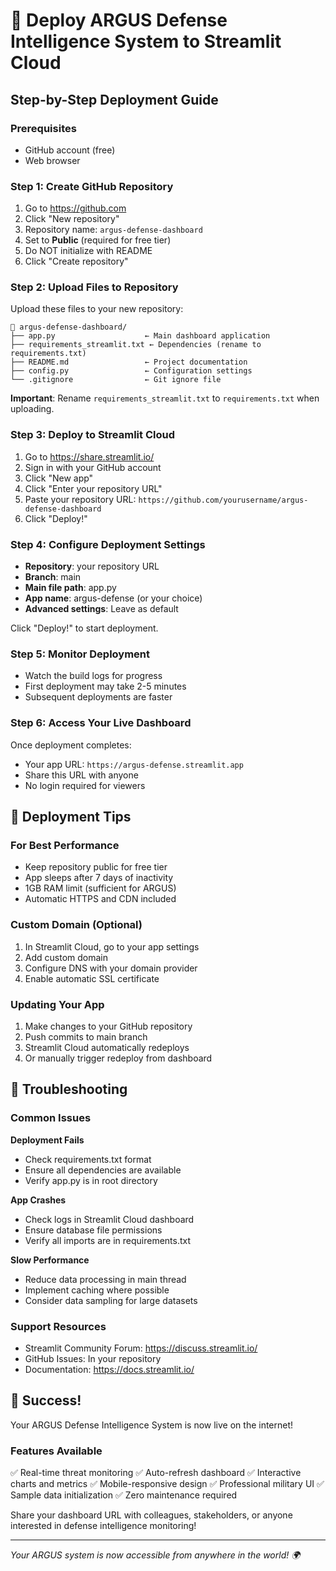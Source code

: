 # 🚀 Deploy ARGUS Defense Intelligence System to Streamlit Cloud

## Step-by-Step Deployment Guide

### Prerequisites
- GitHub account (free)
- Web browser

### Step 1: Create GitHub Repository

1. Go to https://github.com
2. Click "New repository" 
3. Repository name: `argus-defense-dashboard`
4. Set to **Public** (required for free tier)
5. Do NOT initialize with README
6. Click "Create repository"

### Step 2: Upload Files to Repository

Upload these files to your new repository:

```
📁 argus-defense-dashboard/
├── app.py                    ← Main dashboard application
├── requirements_streamlit.txt ← Dependencies (rename to requirements.txt)
├── README.md                 ← Project documentation
├── config.py                 ← Configuration settings
└── .gitignore                ← Git ignore file
```

**Important**: Rename `requirements_streamlit.txt` to `requirements.txt` when uploading.

### Step 3: Deploy to Streamlit Cloud

1. Go to https://share.streamlit.io/
2. Sign in with your GitHub account
3. Click "New app"
4. Click "Enter your repository URL"
5. Paste your repository URL: `https://github.com/yourusername/argus-defense-dashboard`
6. Click "Deploy!"

### Step 4: Configure Deployment Settings

- **Repository**: your repository URL
- **Branch**: main
- **Main file path**: app.py
- **App name**: argus-defense (or your choice)
- **Advanced settings**: Leave as default

Click "Deploy!" to start deployment.

### Step 5: Monitor Deployment

- Watch the build logs for progress
- First deployment may take 2-5 minutes
- Subsequent deployments are faster

### Step 6: Access Your Live Dashboard

Once deployment completes:
- Your app URL: `https://argus-defense.streamlit.app`
- Share this URL with anyone
- No login required for viewers

## 🎯 Deployment Tips

### For Best Performance
- Keep repository public for free tier
- App sleeps after 7 days of inactivity
- 1GB RAM limit (sufficient for ARGUS)
- Automatic HTTPS and CDN included

### Custom Domain (Optional)
1. In Streamlit Cloud, go to your app settings
2. Add custom domain
3. Configure DNS with your domain provider
4. Enable automatic SSL certificate

### Updating Your App
1. Make changes to your GitHub repository
2. Push commits to main branch
3. Streamlit Cloud automatically redeploys
4. Or manually trigger redeploy from dashboard

## 🔧 Troubleshooting

### Common Issues

**Deployment Fails**
- Check requirements.txt format
- Ensure all dependencies are available
- Verify app.py is in root directory

**App Crashes**
- Check logs in Streamlit Cloud dashboard
- Ensure database file permissions
- Verify all imports are in requirements.txt

**Slow Performance**
- Reduce data processing in main thread
- Implement caching where possible
- Consider data sampling for large datasets

### Support Resources
- Streamlit Community Forum: https://discuss.streamlit.io/
- GitHub Issues: In your repository
- Documentation: https://docs.streamlit.io/

## 🎉 Success!

Your ARGUS Defense Intelligence System is now live on the internet!

### Features Available
✅ Real-time threat monitoring
✅ Auto-refresh dashboard
✅ Interactive charts and metrics
✅ Mobile-responsive design
✅ Professional military UI
✅ Sample data initialization
✅ Zero maintenance required

Share your dashboard URL with colleagues, stakeholders, or anyone interested in defense intelligence monitoring!

---
*Your ARGUS system is now accessible from anywhere in the world! 🌍*